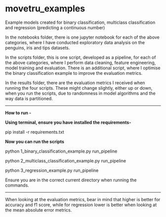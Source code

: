 # movetru_examples
Example models created for binary classification, multiclass classification and regression (predicting a continuous number)

In the notebooks folder, there is one jupyter notebook for each of the above categories, where I have conducted exploratory data analysis on the penguins, iris and tips datasets. 

In the scripts folder, this is one script, developed as a pipeline, for each of the above categories, where I perform data cleaning, feature engineering, model training and evaluation. There is an additional script, where I optimise the binary classification example to improve the evaluation metrics.

In the results folder, there are the evaluation metrics I received when running the four scripts. These might change slightly, either up or down, when you run the scripts, due to randomness in model algorithms and the way data is partitioned.

---

**How to run -**

**Using terminal, ensure you have installed the requirements-**

pip install -r requirements.txt

**Now you can run the scripts**

python 1_binary_classification_example.py run_pipeline

python 2_multiclass_classification_example.py run_pipeline

python 3_regression_example.py run_pipeline

Ensure you are in the correct current directory when running the commands.

---

When looking at the evaluation metrics, bear in mind that higher is better for accuracy and f1 score, while for regression lower is better when looking at the mean absolute error metrics.
